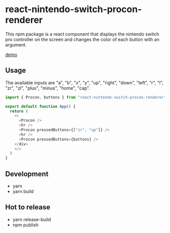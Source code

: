 # react-nintendo-switch-procon-renderer
This npm package is a react component that displays the nintendo switch pro controller on the screen and changes the color of each button with an argument.  
  
[demo](https://codesandbox.io/s/eact-gamepad-procon-sample-49cdb1)

## Usage
The available inputs are "a", "b", "x", "y", "up", "right", "down", "left", "r", "l", "zr", "zl", "plus", "minus", "home", "cap".

```javascript
import { Procon, buttons } from "react-nintendo-switch-procon-renderer";

export default function App() {
  return (
    <>
      <Procon />
      <hr />
      <Procon pressedButtons={["zr", "up"]} />
      <hr />
      <Procon pressedButtons={buttons} />
    </div>
    </>
  )
}
```

## Development
* yarn
* yarn build

## Hot to release
* yarn release-build
* npm publish
